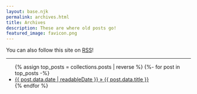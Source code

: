 ```yaml
---
layout: base.njk
permalink: archives.html
title: Archives
description: These are where old posts go!
featured_image: favicon.png
---
```

You can also follow this site on [RSS](rss.xml)!

---

<!--This next part shows all of your posts tagged "posts" in reverse chronological order-->
<ul class="none">
{% assign top_posts = collections.posts | reverse %}
{%- for post in top_posts -%}
  <li><a href="{{ post.data.permalink }}">{{ post.data.date | readableDate }} » {{ post.data.title }}</a></li>
{% endfor %}
</ul>